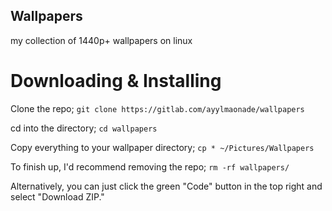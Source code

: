 ## Wallpapers

my collection of 1440p+ wallpapers on linux

# Downloading & Installing

Clone the repo;
`git clone https://gitlab.com/ayylmaonade/wallpapers`

cd into the directory;
`cd wallpapers`

Copy everything to your wallpaper directory;
`cp * ~/Pictures/Wallpapers`

To finish up, I'd recommend removing the repo;
`rm -rf wallpapers/`

Alternatively, you can just click the green "Code" button in the top right and select "Download ZIP."
